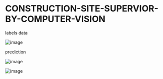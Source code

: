# CONSTRUCTION-SITE-SUPERVIOR-BY-COMPUTER-VISION
labels data

![image](https://github.com/lethaitan123/CONSTRUCTION-SITE-SUPERVIOR-BY-COMPUTER-VISION/assets/120310058/f3a6db93-0857-4964-9b7a-132b36e941a7)

prediction

![image](https://github.com/lethaitan123/CONSTRUCTION-SITE-SUPERVIOR-BY-COMPUTER-VISION/assets/120310058/f31607a9-d16b-470c-9ab7-1bf5a3067cea)

![image](https://github.com/lethaitan123/CONSTRUCTION-SITE-SUPERVIOR-BY-COMPUTER-VISION/assets/120310058/5a51d7fa-1227-4d14-9a61-758795752124)
